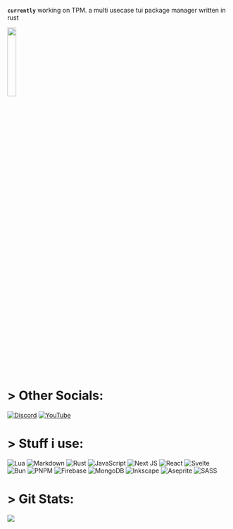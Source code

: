 
**`currently`**  working on TPM. a multi usecase tui package manager written in rust
<br/>


<img src="https://solardrifter.home.blog/wp-content/uploads/2018/06/tumblr_pacu1doHhW1r1xpwxo1_500.gif" height=20% width=20% />

# > Other Socials:
[![Discord](https://img.shields.io/badge/Discord-%237289DA.svg?logo=discord&logoColor=white)](http://discordapp.com/users/777881392393879553) [![YouTube](https://img.shields.io/badge/YouTube-%23FF0000.svg?logo=YouTube&logoColor=white)](https://youtube.com/@pawrsa) 

# > Stuff i use:
![Lua](https://img.shields.io/badge/lua-%232C2D72.svg?style=flat&logo=lua&logoColor=white) ![Markdown](https://img.shields.io/badge/markdown-%23000000.svg?style=flat&logo=markdown&logoColor=white) ![Rust](https://img.shields.io/badge/rust-%23000000.svg?style=flat&logo=rust&logoColor=white) ![JavaScript](https://img.shields.io/badge/javascript-%23323330.svg?style=flat&logo=javascript&logoColor=%23F7DF1E) ![Next JS](https://img.shields.io/badge/Next-black?style=flat&logo=next.js&logoColor=white) ![React](https://img.shields.io/badge/react-%2320232a.svg?style=flat&logo=react&logoColor=%2361DAFB) ![Svelte](https://img.shields.io/badge/svelte-%23f1413d.svg?style=flat&logo=svelte&logoColor=white) ![Bun](https://img.shields.io/badge/Bun-%23000000.svg?style=flat&logo=bun&logoColor=white) ![PNPM](https://img.shields.io/badge/pnpm-%234a4a4a.svg?style=flat&logo=pnpm&logoColor=f69220) ![Firebase](https://img.shields.io/badge/firebase-a08021?style=flat&logo=firebase&logoColor=ffcd34) ![MongoDB](https://img.shields.io/badge/MongoDB-%234ea94b.svg?style=flat&logo=mongodb&logoColor=white) ![Inkscape](https://img.shields.io/badge/Inkscape-e0e0e0?style=flat&logo=inkscape&logoColor=080A13) ![Aseprite](https://img.shields.io/badge/Aseprite-FFFFFF?style=flat&logo=Aseprite&logoColor=#7D929E) ![SASS](https://img.shields.io/badge/SASS-hotpink.svg?style=flat&logo=SASS&logoColor=white)
# > Git Stats:
![](https://github-readme-stats.vercel.app/api/top-langs/?username=r4ype&theme=onedark&hide_border=true&include_all_commits=true&count_private=false&layout=compact)

